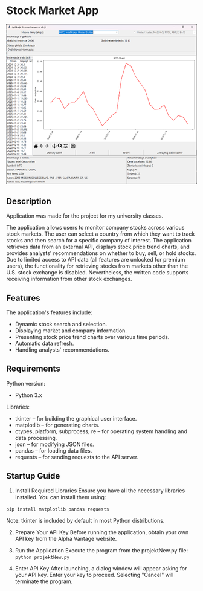 # Stock Market App
![alt text](image.png)

## Description
Application was made for the project for my university classes. 

The application allows users to monitor company stocks across various stock markets. The user can select a country from which they want to track stocks and then search for a specific company of interest. The application retrieves data from an external API, displays stock price trend charts, and provides analysts' recommendations on whether to buy, sell, or hold stocks. Due to limited access to API data (all features are unlocked for premium users), the functionality for retrieving stocks from markets other than the U.S. stock exchange is disabled. Nevertheless, the written code supports receiving information from other stock exchanges.

## Features
The application's features include:
- Dynamic stock search and selection.
- Displaying market and company information.
- Presenting stock price trend charts over various time periods.
- Automatic data refresh.
- Handling analysts' recommendations.



## Requirements

Python version:
- Python 3.x

Libraries:
- tkinter – for building the graphical user interface.
- matplotlib – for generating charts.
- ctypes, platform, subprocess, re – for operating system handling and data processing.
- json – for modifying JSON files.
- pandas – for loading data files.
- requests – for sending requests to the API server.

## Startup Guide
1. Install Required Libraries
Ensure you have all the necessary libraries installed. You can install them using:

`pip install matplotlib pandas requests`

Note: tkinter is included by default in most Python distributions.

2. Prepare Your API Key
Before running the application, obtain your own API key from the Alpha Vantage website.

3. Run the Application
Execute the program from the projektNew.py file:
`python projektNew.py`

4. Enter API Key
After launching, a dialog window will appear asking for your API key. Enter your key to proceed.
Selecting "Cancel" will terminate the program.
